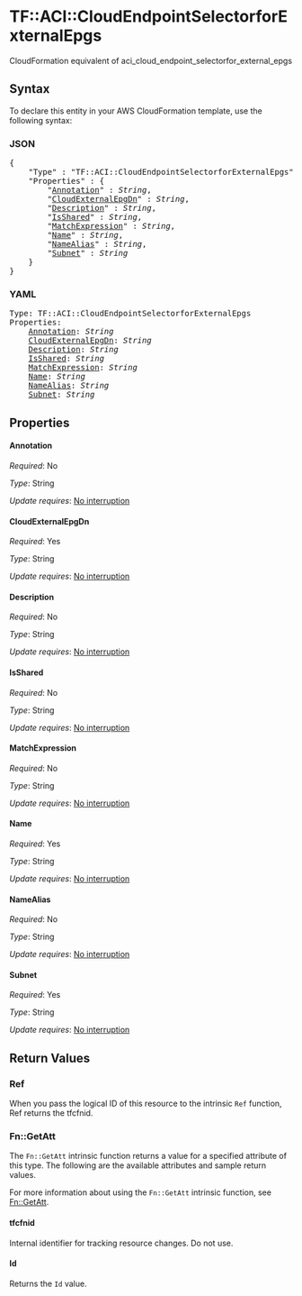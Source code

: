 # TF::ACI::CloudEndpointSelectorforExternalEpgs

CloudFormation equivalent of aci_cloud_endpoint_selectorfor_external_epgs

## Syntax

To declare this entity in your AWS CloudFormation template, use the following syntax:

### JSON

<pre>
{
    "Type" : "TF::ACI::CloudEndpointSelectorforExternalEpgs",
    "Properties" : {
        "<a href="#annotation" title="Annotation">Annotation</a>" : <i>String</i>,
        "<a href="#cloudexternalepgdn" title="CloudExternalEpgDn">CloudExternalEpgDn</a>" : <i>String</i>,
        "<a href="#description" title="Description">Description</a>" : <i>String</i>,
        "<a href="#isshared" title="IsShared">IsShared</a>" : <i>String</i>,
        "<a href="#matchexpression" title="MatchExpression">MatchExpression</a>" : <i>String</i>,
        "<a href="#name" title="Name">Name</a>" : <i>String</i>,
        "<a href="#namealias" title="NameAlias">NameAlias</a>" : <i>String</i>,
        "<a href="#subnet" title="Subnet">Subnet</a>" : <i>String</i>
    }
}
</pre>

### YAML

<pre>
Type: TF::ACI::CloudEndpointSelectorforExternalEpgs
Properties:
    <a href="#annotation" title="Annotation">Annotation</a>: <i>String</i>
    <a href="#cloudexternalepgdn" title="CloudExternalEpgDn">CloudExternalEpgDn</a>: <i>String</i>
    <a href="#description" title="Description">Description</a>: <i>String</i>
    <a href="#isshared" title="IsShared">IsShared</a>: <i>String</i>
    <a href="#matchexpression" title="MatchExpression">MatchExpression</a>: <i>String</i>
    <a href="#name" title="Name">Name</a>: <i>String</i>
    <a href="#namealias" title="NameAlias">NameAlias</a>: <i>String</i>
    <a href="#subnet" title="Subnet">Subnet</a>: <i>String</i>
</pre>

## Properties

#### Annotation

_Required_: No

_Type_: String

_Update requires_: [No interruption](https://docs.aws.amazon.com/AWSCloudFormation/latest/UserGuide/using-cfn-updating-stacks-update-behaviors.html#update-no-interrupt)

#### CloudExternalEpgDn

_Required_: Yes

_Type_: String

_Update requires_: [No interruption](https://docs.aws.amazon.com/AWSCloudFormation/latest/UserGuide/using-cfn-updating-stacks-update-behaviors.html#update-no-interrupt)

#### Description

_Required_: No

_Type_: String

_Update requires_: [No interruption](https://docs.aws.amazon.com/AWSCloudFormation/latest/UserGuide/using-cfn-updating-stacks-update-behaviors.html#update-no-interrupt)

#### IsShared

_Required_: No

_Type_: String

_Update requires_: [No interruption](https://docs.aws.amazon.com/AWSCloudFormation/latest/UserGuide/using-cfn-updating-stacks-update-behaviors.html#update-no-interrupt)

#### MatchExpression

_Required_: No

_Type_: String

_Update requires_: [No interruption](https://docs.aws.amazon.com/AWSCloudFormation/latest/UserGuide/using-cfn-updating-stacks-update-behaviors.html#update-no-interrupt)

#### Name

_Required_: Yes

_Type_: String

_Update requires_: [No interruption](https://docs.aws.amazon.com/AWSCloudFormation/latest/UserGuide/using-cfn-updating-stacks-update-behaviors.html#update-no-interrupt)

#### NameAlias

_Required_: No

_Type_: String

_Update requires_: [No interruption](https://docs.aws.amazon.com/AWSCloudFormation/latest/UserGuide/using-cfn-updating-stacks-update-behaviors.html#update-no-interrupt)

#### Subnet

_Required_: Yes

_Type_: String

_Update requires_: [No interruption](https://docs.aws.amazon.com/AWSCloudFormation/latest/UserGuide/using-cfn-updating-stacks-update-behaviors.html#update-no-interrupt)

## Return Values

### Ref

When you pass the logical ID of this resource to the intrinsic `Ref` function, Ref returns the tfcfnid.

### Fn::GetAtt

The `Fn::GetAtt` intrinsic function returns a value for a specified attribute of this type. The following are the available attributes and sample return values.

For more information about using the `Fn::GetAtt` intrinsic function, see [Fn::GetAtt](https://docs.aws.amazon.com/AWSCloudFormation/latest/UserGuide/intrinsic-function-reference-getatt.html).

#### tfcfnid

Internal identifier for tracking resource changes. Do not use.

#### Id

Returns the <code>Id</code> value.

